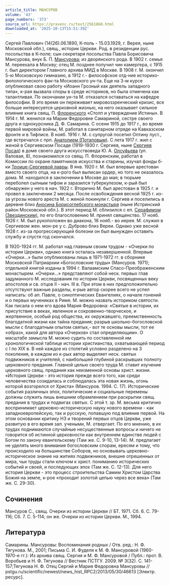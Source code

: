 ```yaml
---
article_title: МАНСУРОВ
volume: '43'
page_numbers: '373'
source_url: https://pravenc.ru/text/2561860.html
downloaded_at: '2025-10-13T15:51:39Z'
---
```


Сергей Павлович (14(26).06.1890, К-поль - 15.03.1929, г. Верея, ныне Московской обл.), свящ., историк Церкви. Род. в резиденции рус. посольства в К-поле; сын секретаря посольства Павла Борисовича Мансурова, внук Б. П. [Мансурова](https://pravenc.ru/text/Мансурова.html); из дворянского рода. В 1902 г. семья М. переехала в Москву; отец М. позднее получил чин камергера, с 1915 г. был директором Главного архива МИД в Москве. В 1908 г. М. окончил 5-ю Московскую гимназию, в 1912 г.- философское отд-ние историко-филологического фак-та Московского ун-та. Еще на 3-м курсе опубликовал свою работу «Иоанн Грозный как деятель западного типа», к-рая вызвала споры в среде историков, но была отмечена как талантливая. По окончании ун-та М. отказался оставаться на кафедре философии. В это время он переживает мировоззренческий кризис, все больше интересуется церковной жизнью, на него оказывает сильное влияние книга свящ. П. [Флоренского](https://pravenc.ru/text/Флоренского.html) «Столп и утверждение Истины». В 1914 г. М. женился на Марии Федоровне Самариной, сестре своего друга и однокурсника Д. Ф. Самарина. С осени 1915 до 1917 г., во время первой мировой войны, М. работал в санитарном отряде на Кавказском фронте и в Тифлисе. В нояб. 1916 г. М. с супругой посетил Оптину пуст., где встречался с прп. [Анатолием (Потаповым)](https://pravenc.ru/text/АНАТОЛИЙ.html). С лета 1917 г. жил с женой в Сергиевском Посаде (1919-1930 г. Сергиев, ныне [Сергиев Посад](<https://pravenc.ru/text/Сергиев Посад.html>)) в доме своего друга искусствоведа Ю. А. [Олсуфьева](https://pravenc.ru/text/Олсуфьева.html) (ул. Валовая, 8), познакомился со свящ. П. Флоренским, работал в Комиссии по охране памятников искусства и старины, изучал фонды б-ки [Троице-Сергиевой лавры](<https://pravenc.ru/text/Троице-Сергиева лавра.html>). В янв. 1920 г. М. был впервые арестован вместо своего отца, на к-рого был выписан ордер, но того не оказалось дома. М. находился в заключении в Москве до мая; в тюрьме переболел сыпным тифом и заразился туберкулезом, к-рый был обнаружен у него в нач. 1922 г. Вторично М. был арестован в 1925 г. и провел в заключении 2 месяца. После освобождения весной 1925 г. из-за угрозы нового ареста М. с женой покинули г. Сергиев и поселились в деревне близ [Аносина Борисоглебского монастыря](<https://pravenc.ru/text/Аносина Борисоглебского монастыря.html>) (ныне Истринский район Московской обл.). В этот период М. сблизился с еп. [Серафимом (Звездинским)](<https://pravenc.ru/text/Серафимом (Звездинским).html>), по его благословению М. принял священство. 17 нояб. 1926 г. М. был рукоположен во диакона, 18 нояб.- во иерея. М. служил в Сергиевом жен. мон-ре у с. Дуброво близ Вереи. Однако уже весной 1928 г. из-за прогрессирующей болезни он был вынужден оставить службу и спустя год скончался.

В 1920-1924 гг. М. работал над главным своим трудом - «Очерки по истории Церкви», однако книга осталась незавершенной. Впервые «Очерки...» были опубликованы лишь в 1971-1972 гг. в сборнике Московской Патриархии «Богословские труды» (Мансуров. 1971); отдельной книгой изданы в 1994 г. Валаамским Спасо-Преображенским монастырем. «Очерки...» представляют собой неск. первых глав задуманного М. исследования по истории Церкви, посвященных веку апостолов и св. отцов II - нач. III в. При этом в них предположительно отсутствуют важные разделы, к-рые автор скорее всего не успел написать: об ап. Павле, о синоптических Евангелиях, о начале гонений и о первых мучениках в Риме. М. можно назвать историком святости. Как писала о нем его вдова Мария Федоровна: «Святые в истории, их присутствие в веках, явленное и сокровенно-творческое, и жертвенное, особый род общества, их окружавшего, преемственность благодатной жизни как тайна предания; разрыв школьно-богословской мысли с благодатным опытом святых,- вот те основы мысли, тот ее «образ», какой для автора «Очерков» стал определяющим». О масштабе замысла М. можно судить по составленной им хронологической таблице истории христианства, охватывающей период с I по XIX в. В ней каждое из столетий условно разделено на 3 поколения, в каждом из к-рых автор выделяет неск. святых подвижников и учителей, с наибольшей глубиной раскрывших полноту церковного предания. Главной целью своего труда М. ставит изучение церковного свящ. предания как неизменной основы христ. жизни. «История Церкви - это история прежде всего того, как среди человечества созидалась и соблюдалась эта новая жизнь, огонь которой возгорелся от Христа» (Мансуров. 1994. С. 17). Исторические события различных эпох, политические и социальные перемены должны служить лишь внешним обрамлением при раскрытии свящ. предания в трудах и подвигах святых. С этой т. зр. М. весьма критично воспринимает церковно-историческую науку нового времени - как западноевропейскую, так и русскую, попавшую под влияние первой. На этом основании критику НЗ и творений первых отцов Церкви, уже развитую в его время зап. учеными, М. отвергает. По его мнению, в их трудах поднимаются случайные несущественные вопросы и ничего не говорится об истинной церковности как внутреннем единстве людей с Богом по закону евангельскому (Там же. С. 9-10, 13-14). М. предлагает не уделять много внимания богословским спорам, ересям и тому, что происходило на большинстве Соборов, но основывать церковно-историческое знание на житиях подвижников, внешне отрешенных от мира, чьи труды стали ключом к христ. пониманию исторических событий и своей, и последующих эпох (Там же. С. 12-13). Для него история Церкви - это процесс строительства Самим Христом Царства Божия на земле, к-рое «проходит золотой цепью через все века» (Там же. С. 29-30).

## Сочинения

Мансуров С., свящ. Очерки из истории Церкви // БТ. 1971. Сб. 6. С. 79-116; Сб. 7. С. 5-114; он же. Очерки из истории Церкви. М., 1994.

## Литература

Самарины. Мансуровы: Воспоминания родных / Отв. ред.: Н. Ф. Тягунова. М., 2001; Письма С. И. Фуделя к М. Ф. Мансуровой (1960-1970-е гг.): Из архива свящ. Сергия и М. Ф. Мансуровой / Публ.: прот. В. Воробьев и Н. Ф. Тягунова // Вестник ПСТГУ. 2009. № 3(32). С. 141-157;Тягунова Н. Ф. Отец Сергий и Мария Федоровна Мансуровы // pstgu.ru/scientific/newest/news\_hist\_RPC2/2013/05/30/46613 [Электр. ресурс].
